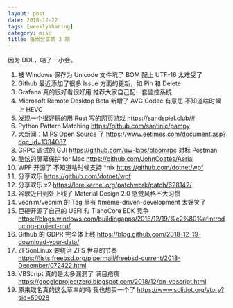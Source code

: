 ```yaml
---
layout: post
date: 2018-12-22
tags: [weeklysharing]
category: misc
title: 每周分享第 3 期
---
```


因为 DDL，咕了一小会。

1. 被 Windows 保存为 Unicode 文件坑了 BOM 配上 UTF-16 太难受了
2. Github 最近添加了很多 Issue 方面的更新，如 Pin 和 Delete
3. Grafana 真的很好看很好用 推荐大家自己配一套监控系统
4. Microsoft Remote Desktop Beta 新增了 AVC Codec 有意思 不知道啥时候上 HEVC
5. 发现一个很好玩的用 Rust 写的网页游戏 https://sandspiel.club/#
6. Python Pattern Matching https://github.com/santinic/pampy
7. 大新闻：MIPS Open Source 了 https://www.eetimes.com/document.asp?doc_id=1334087
8. GRPC 调试的 GUI https://github.com/uw-labs/bloomrpc 对标 Postman
9. 酷炫的屏幕保护 for Mac https://github.com/JohnCoates/Aerial
10. WPF 开源了 不知道啥时候支持 *nix https://github.com/dotnet/wpf
11. 分享欢乐 https://github.com/dotnet/wpf
12. 分享欢乐 x2 https://lore.kernel.org/patchwork/patch/628142/
13. 谷歌近日到处上线了 Material Design 2.0 感觉风格不大习惯
14. veonim/veonim 的 Tag 里有 #meme-driven-development 太好笑了
15. 巨硬开源了自己的 UEFI 和 TianoCore EDK 竞争 https://blogs.windows.com/buildingapps/2018/12/19/%e2%80%afintroducing-project-mu/
16. Github 的 GDPR 完全体上线 https://blog.github.com/2018-12-19-download-your-data/
17. ZFSonLinux 要统治 ZFS 世界的节奏 https://lists.freebsd.org/pipermail/freebsd-current/2018-December/072422.html
18. VBScript 真的是太多漏洞了 满目疮痍 https://googleprojectzero.blogspot.com/2018/12/on-vbscript.html
19. 原来取名真的这么草率的吗 我也想买一个了 https://www.solidot.org/story?sid=59028
